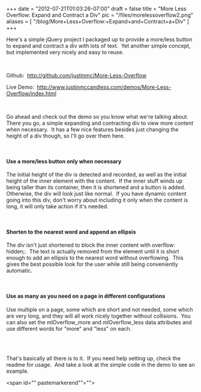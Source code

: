 
+++
date = "2012-07-21T01:03:26-07:00"
draft = false
title = "More Less Overflow: Expand and Contract a Div"
pic = "/files/morelessoverflow2.png"
aliases = [
  "/blog/More+Less+Overflow:+Expand+and+Contract+a+Div"
]
+++

Here's a simple jQuery project I packaged up to provide a more/less button to expand and contract a div with lots of text.&nbsp; Yet another simple concept, but implemented very nicely and easy to reuse.<br>

<br>

Github:&nbsp;     <a href="http://github.com/justinmc/More-Less-Overflow">http://github.com/justinmc/More-Less-Overflow</a> <br>

Live Demo:&nbsp;  <a href="http://www.justinmccandless.com/demos/More-Less-Overflow/index.html">http://www.justinmccandless.com/demos/More-Less-Overflow/index.html</a> <br>

<br>

Go ahead and check out the demo so you know what we're talking about.&nbsp; There you go, a simple expanding and contracting div to view more content when necessary.&nbsp; It has a few nice features besides just changing the height of a div though, so I'll go over them here.<br>

<br>

<h4>Use a more/less button only when necessary<br>

</h4>

The initial height of the div is detected and recorded, as well as the initial height of the inner element with the content.&nbsp; If the inner stuff winds up being taller than its container, then it is shortened and a button is added.&nbsp; Otherwise, the div will look just like normal.&nbsp; If you have dynamic content going into this div, don't worry about including it only when the content is long, it will only take action if it's needed.<br>

<br>

<h4>Shorten to the nearest word and append an ellipsis</h4>

The div isn't just shortened to block the inner content with <span class="code">overflow: hidden;</span>.&nbsp; The text is actually removed from the element until it is short enough to add an ellipsis to the nearest word without overflowing.&nbsp; This gives the best possible look for the user while still being conveniently automatic.<br>

<br>

<h4>Use as many as you need on a page in different configurations</h4>

Use multiple on a page, some which are short and not needed, some which are very long, and they will all work nicely together without collisions.&nbsp; You can also set the <span class="code">mlOverflow_more</span> and <span class="code">mlOverflow_less</span> data attributes and use different words for "more" and "less" on each.<br>

<br>

<br>

That's basically all there is to it.&nbsp; If you need help setting up, check the readme for usage.&nbsp; And take a look at the simple code in the demo to see an example.<br>

<span id="\" pastemarkerend\""=""></span>
